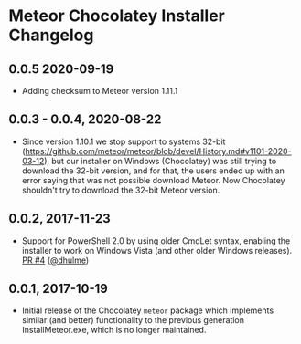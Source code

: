 # Meteor Chocolatey Installer Changelog

## 0.0.5 2020-09-19

* Adding checksum to Meteor version 1.11.1

## 0.0.3 - 0.0.4, 2020-08-22

* Since version 1.10.1 we stop support to systems 32-bit (https://github.com/meteor/meteor/blob/devel/History.md#v1101-2020-03-12), but our installer on Windows (Chocolatey) was still trying to download the 32-bit version, and for that, the users ended up with an error saying that was not possible download Meteor. Now Chocolatey shouldn't try to download the 32-bit Meteor version.

## 0.0.2, 2017-11-23

* Support for PowerShell 2.0 by using older CmdLet syntax, enabling the
  installer to work on Windows Vista (and other older Windows releases).
  [PR #4](https://github.com/meteor/meteor-chocolatey-installer/pull/4)
  ([@dhulme](https://github.com/dhulme))

## 0.0.1, 2017-10-19

* Initial release of the Chocolatey `meteor` package which
  implements similar (and better) functionality to the previous
  generation InstallMeteor.exe, which is no longer maintained.
